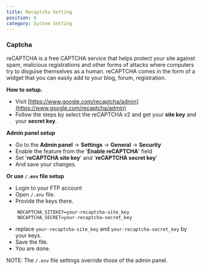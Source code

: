 ```yaml
---
title: Recaptcha Setting
position: 6
category: System Setting
---
```


### Captcha

reCAPTCHA is a free CAPTCHA service that helps protect your site against spam, malicious registrations and other forms of attacks where computers try to disguise themselves as a human. reCAPTCHA comes in the form of a widget that you can easily add to your blog, forum, registration.

**How to setup.**

*   Visit [https://www.google.com/recaptcha/admin](https://www.google.com/recaptcha/admin)
*   Follow the steps by select the reCAPTCHA v2 and get your **site key** and your **secret key**.

**Admin panel setup**

*   Go to the **Admin panel** -> **Settings** -> **General** -> **Security**
*   Enable the feature from the '**Enable reCAPTCHA**' field
*   Set '**reCAPTCHA site key**' and '**reCAPTCHA secret key**'
*   And save your changes.

**Or use `/.env` file setup**

*   Login to your FTP account
*   Open `/.env` file.
*   Provide the keys there.
```
    NOCAPTCHA_SITEKEY=your-recaptcha-site_key
    NOCAPTCHA_SECRET=your-recaptcha-secret_key
```



*   replace `your-recaptcha-site_key` and `your-recaptcha-secret_key` by your keys.
*   Save the file.
*   You are done.

NOTE: The `/.env` file settings override those of the admin panel.
